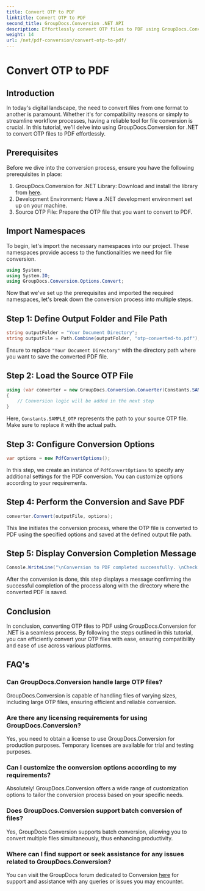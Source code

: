 ```yaml
---
title: Convert OTP to PDF
linktitle: Convert OTP to PDF
second_title: GroupDocs.Conversion .NET API
description: Effortlessly convert OTP files to PDF using GroupDocs.Conversion for .NET. Streamline your workflow with this intuitive file conversion tool.
weight: 14
url: /net/pdf-conversion/convert-otp-to-pdf/
---
```


# Convert OTP to PDF

## Introduction
In today's digital landscape, the need to convert files from one format to another is paramount. Whether it's for compatibility reasons or simply to streamline workflow processes, having a reliable tool for file conversion is crucial. In this tutorial, we'll delve into using GroupDocs.Conversion for .NET to convert OTP files to PDF effortlessly.
## Prerequisites
Before we dive into the conversion process, ensure you have the following prerequisites in place:
1. GroupDocs.Conversion for .NET Library: Download and install the library from [here](https://releases.groupdocs.com/conversion/net/).
2. Development Environment: Have a .NET development environment set up on your machine.
3. Source OTP File: Prepare the OTP file that you want to convert to PDF.

## Import Namespaces
To begin, let's import the necessary namespaces into our project. These namespaces provide access to the functionalities we need for file conversion.

```csharp
using System;
using System.IO;
using GroupDocs.Conversion.Options.Convert;
```

Now that we've set up the prerequisites and imported the required namespaces, let's break down the conversion process into multiple steps.
## Step 1: Define Output Folder and File Path
```csharp
string outputFolder = "Your Document Directory";
string outputFile = Path.Combine(outputFolder, "otp-converted-to.pdf");
```
Ensure to replace `"Your Document Directory"` with the directory path where you want to save the converted PDF file.
## Step 2: Load the Source OTP File
```csharp
using (var converter = new GroupDocs.Conversion.Converter(Constants.SAMPLE_OTP))
{
    // Conversion logic will be added in the next step
}
```
Here, `Constants.SAMPLE_OTP` represents the path to your source OTP file. Make sure to replace it with the actual path.
## Step 3: Configure Conversion Options
```csharp
var options = new PdfConvertOptions();
```
In this step, we create an instance of `PdfConvertOptions` to specify any additional settings for the PDF conversion. You can customize options according to your requirements.
## Step 4: Perform the Conversion and Save PDF
```csharp
converter.Convert(outputFile, options);
```
This line initiates the conversion process, where the OTP file is converted to PDF using the specified options and saved at the defined output file path.
## Step 5: Display Conversion Completion Message
```csharp
Console.WriteLine("\nConversion to PDF completed successfully. \nCheck output in {0}", outputFolder);
```
After the conversion is done, this step displays a message confirming the successful completion of the process along with the directory where the converted PDF is saved.

## Conclusion
In conclusion, converting OTP files to PDF using GroupDocs.Conversion for .NET is a seamless process. By following the steps outlined in this tutorial, you can efficiently convert your OTP files with ease, ensuring compatibility and ease of use across various platforms.
## FAQ's
### Can GroupDocs.Conversion handle large OTP files?
GroupDocs.Conversion is capable of handling files of varying sizes, including large OTP files, ensuring efficient and reliable conversion.
### Are there any licensing requirements for using GroupDocs.Conversion?
Yes, you need to obtain a license to use GroupDocs.Conversion for production purposes. Temporary licenses are available for trial and testing purposes.
### Can I customize the conversion options according to my requirements?
Absolutely! GroupDocs.Conversion offers a wide range of customization options to tailor the conversion process based on your specific needs.
### Does GroupDocs.Conversion support batch conversion of files?
Yes, GroupDocs.Conversion supports batch conversion, allowing you to convert multiple files simultaneously, thus enhancing productivity.
### Where can I find support or seek assistance for any issues related to GroupDocs.Conversion?
You can visit the GroupDocs forum dedicated to Conversion [here](https://forum.groupdocs.com/c/conversion/11) for support and assistance with any queries or issues you may encounter.
